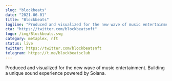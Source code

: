 ```yaml
---
slug: "blockbeats"
date: "2021-06-01"
title: "Blockbeats"
logline: "Produced and visualized for the new wave of music entertainment."
cta: "https://twitter.com/blockbeatsnft"
logo: /img/Blockbeats.svg
category: metaplex, nft
status: live
twitter: https://twitter.com/blockbeatsnft
telegram: https://t.me/blockbeatsclub
---
```


Produced and visualized for the new wave of music entertainment. Building a unique sound experience powered by Solana.
